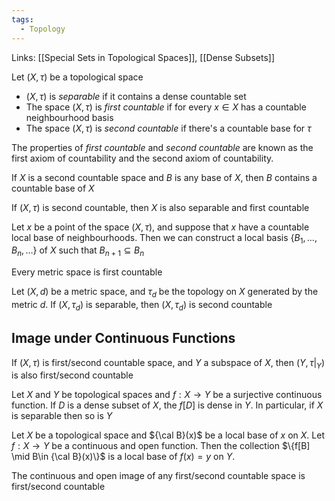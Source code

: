 ```yaml
---
tags:
  - Topology
---
```

Links: [[Special Sets in Topological Spaces]], [[Dense Subsets]]

Let $(X, \tau)$ be a topological space
- $(X, \tau)$ is *separable* if it contains a dense countable set
- The space $(X,\tau)$ is *first countable* if for every $x\in X$ has a countable neighbourhood basis
- The space $(X,\tau)$ is *second countable* if there's a countable base for $\tau$

The properties of *first countable* and *second countable* are known as the first axiom of countability and the second axiom of countability. 

If $X$ is a second countable space and $B$ is any base of $X$, then $B$ contains a countable base of $X$

If $(X, \tau)$ is second countable, then $X$ is also separable and first countable

Let $x$ be a point of the space $(X, \tau)$, and suppose that $x$ have a countable local base of neighbourhoods. Then we can construct a local basis $\{B_1, \dots, B_n, \dots \}$ of $X$ such that $B_{n+1}\subseteq B_n$ 

Every metric space is first countable

Let $(X, d)$ be a metric space, and $\tau_d$ be the topology on $X$ generated by the metric $d$. If $(X, \tau_d)$ is separable, then $(X, \tau_d)$ is second countable

## Image under Continuous Functions

If $(X, \tau)$ is first/second countable space, and $Y$ a subspace of $X$, then $(Y, \tau|_Y)$ is also first/second countable

Let $X$ and $Y$ be topological spaces and $f:X \to Y$ be a surjective continuous function. If $D$ is a dense subset of $X$, the $f[D]$ is dense in $Y$. In particular, if $X$ is separable then so is $Y$

Let $X$ be a topological space and ${\cal B}(x)$ be a local base of $x$ on $X$. Let $f:X\to Y$ be a continuous and open function. Then the collection $\{f[B] \mid B\in {\cal B}(x)\}$ is a local base of $f(x) =y$ on $Y$.

The continuous and open image of any first/second countable space is first/second countable